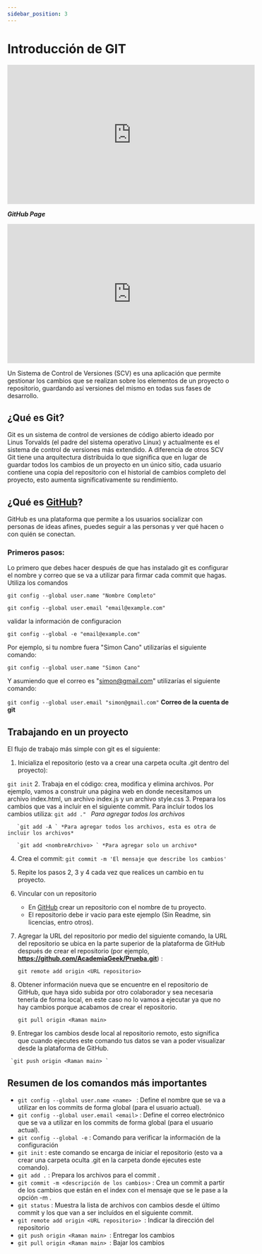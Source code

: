 ```yaml
---
sidebar_position: 3
---
```


# Introducción de GIT

<iframe width="560" height="315" src="https://www.youtube.com/embed/EhPeURxzF9E" title="YouTube video player" frameBorder="0" allow="accelerometer; autoplay; clipboard-write; encrypted-media; gyroscope; picture-in-picture" allowFullScreen></iframe>

***GitHub Page***
<iframe width="560" height="315" src="https://www.youtube.com/embed/XHCLfAfnlyM" title="YouTube video player" frameBorder="0" allow="accelerometer; autoplay; clipboard-write; encrypted-media; gyroscope; picture-in-picture" allowFullScreen></iframe>


Un Sistema de Control de Versiones (SCV) es una aplicación que permite gestionar los cambios que se realizan sobre los elementos de un proyecto o repositorio, guardando así versiones del mismo en todas sus fases de desarrollo.

## ¿Qué es Git?
Git es un sistema de control de versiones de código abierto ideado por Linus Torvalds (el padre del sistema operativo Linux) y actualmente es el sistema de control de versiones más extendido. A diferencia de otros SCV Git tiene una arquitectura distribuida lo que significa que en lugar de guardar todos los cambios de un proyecto en un único sitio, cada usuario contiene una copia del repositorio con el historial de cambios completo del proyecto, esto aumenta significativamente su rendimiento.

## ¿Qué es [GitHub](https://github.com/)?
GitHub es una plataforma que permite a los usuarios socializar con personas de ideas afines, puedes seguir a las personas y ver qué hacen o con quién se conectan. 


### Primeros pasos:
Lo primero que debes hacer después de que has instalado git es configurar el nombre y correo que se va a utilizar para firmar cada commit que hagas. Utiliza los comandos

 `git config --global user.name "Nombre Completo" ` 

 `git config --global user.email "email@example.com" `

  validar la información de configuracion 

 `git config --global -e "email@example.com" `
 
 Por ejemplo, si tu nombre fuera "Simon Cano" utilizarías el siguiente comando:

 `git config --global user.name "Simon Cano"` 

 Y asumiendo que el correo es "simon@gmail.com" utilizarías el siguiente comando: 

 `git config --global user.email "simon@gmail.com"` **Correo de la cuenta de git**


## Trabajando en un proyecto
El flujo de trabajo más simple con git es el siguiente:

   1. Inicializa el repositorio (esto va a crear una carpeta oculta .git dentro del proyecto):

   `git init` 
   2. Trabaja en el código: crea, modifica y elimina archivos.
    Por ejemplo, vamos a construir una página web en donde necesitamos un archivo index.html, un archivo index.js  y un archivo style.css
   3. Prepara los cambios que vas a incluir en el siguiente commit. Para incluir todos los cambios utiliza:
       `git add ." ` *Para agregar todos los archivos* 

       `git add -A ` *Para agregar todos los archivos, esta es otra de incluir los archivos* 

       `git add <nombreArchivo> ` *Para agregar solo un archivo* 

   4. Crea el commit:
       `git commit -m 'El mensaje que describe los cambios'`

   5. Repite los pasos 2, 3 y 4 cada vez que realices un cambio en tu proyecto.
   6. Vincular con un repositorio
        - En [GitHub](https://github.com/) crear un repositorio con el nombre de tu proyecto.
        - El repositorio debe ir vacio para este ejemplo (Sin Readme, sin licencias, entro otros). 
   7. Agregar la URL del repositorio por medio del siguiente comando, la URL del repositorio se ubica en la parte superior de la plataforma de GitHub después de crear el repositorio (por ejemplo, **https://github.com/AcademiaGeek/Prueba.git**) :

      `git remote add origin <URL repositorio> ` 
   8. Obtener información nueva que se encuentre en el repositorio de GitHub, que haya sido subida por otro colaborador y sea necesaria tenerla de forma local, en este caso no lo vamos a ejecutar ya que no hay cambios porque acabamos de crear el repositorio. 

      `git pull origin <Raman main> ` 
   9. Entregar los cambios desde local al repositorio remoto, esto significa que cuando ejecutes este comando tus datos se van a poder visualizar desde la plataforma de GitHub.
    
     `git push origin <Raman main> `
  
      
## Resumen de los comandos más importantes
- `git config --global user.name <name> ` : Define el nombre que se va a utilizar en los commits de forma global (para el usuario actual).
- `git config --global user.email <email>` : Define el correo electrónico que se va a utilizar en los commits de forma global (para el usuario actual).
- `git config --global -e` : Comando para verificar la información de la configuración
- `git init` : este comando se encarga de iniciar el repositorio (esto va a crear una carpeta oculta .git en la carpeta donde ejecutes este comando).
- `git add .` : Prepara los archivos para el commit .
- `git commit -m <descripción de los cambios>` : Crea un commit a partir de los cambios que están en el index con el mensaje que se le pase a la opción -m .
- `git status` : Muestra la lista de archivos con cambios desde el último commit y los que van a ser incluídos en el siguiente commit.
-  `git remote add origin <URL repositorio> `: Indicar la dirección del repositorio
-  `git push origin <Raman main> `: Entregar los cambios
-  `git pull origin <Raman main> `: Bajar los cambios
